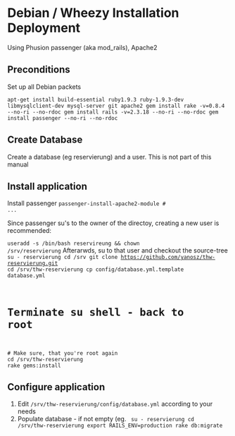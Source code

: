 Debian / Wheezy Installation Deployment
==============================================
Using Phusion passenger (aka mod_rails), Apache2

Preconditions
-----------------------------
Set up all Debian packets

<code>apt-get install build-essential ruby1.9.3 ruby-1.9.3-dev libmysqlclient-dev mysql-server git apache2
gem install rake -v=0.8.4 --no-ri --no-rdoc
gem install rails -v=2.3.18 --no-ri --no-rdoc
gem install passenger --no-ri --no-rdoc</code>

Create Database
---------------------
Create a database (eg reservierung) and a user. This is not part of this manual

Install application
------------------
Install passenger
<code>passenger-install-apache2-module # ...</code>


Since passenger su's to the owner of the directoy, creating a new user is recommended:

<code>useradd -s /bin/bash reservireung && chown /srv/reservierung</code>
Afterarwds, su to that user and checkout the source-tree
<code>
su - reservierung
cd /srv
git clone https://github.com/yanosz/thw-reservierung.git
cd /srv/thw-reservierung
cp config/database.yml.template database.yml
# Terminate su shell - back to root
</code>

<code>
# Make sure, that you're root again
cd /srv/thw-reservierung
rake gems:install
</code>

Configure application
------------------------
1. Edit <code>/srv/thw-reservierung/config/database.yml</code> according to your needs
2. Populate database - if not empty (eg. <code>
su - reservierung
cd /srv/thw-reservierung
export RAILS_ENV=production
rake db:migrate
</code>
 
